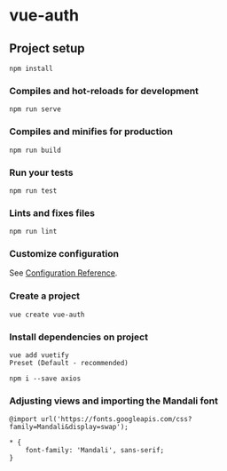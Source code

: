 # vue-auth

## Project setup
```
npm install
```

### Compiles and hot-reloads for development
```
npm run serve
```

### Compiles and minifies for production
```
npm run build
```

### Run your tests
```
npm run test
```

### Lints and fixes files
```
npm run lint
```

### Customize configuration
See [Configuration Reference](https://cli.vuejs.org/config/).

### Create a project
```
vue create vue-auth
```


### Install dependencies on project
```
vue add vuetify 
Preset (Default - recommended)

npm i --save axios
```

### Adjusting views and importing the Mandali font
```
@import url('https://fonts.googleapis.com/css?family=Mandali&display=swap');

* {
    font-family: 'Mandali', sans-serif;
}
```